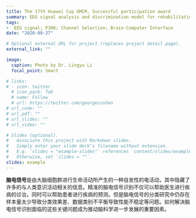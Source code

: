 ```yaml
---
title: The 17th Huawei Cup GMCM, Successful participation award
summary: EEG signal analysis and discrimination model for rehabilitation engineering.
tags:
-  EEG signal; P300; Channel Selection; Brain-Computer Interface
date: "2020-09-27"

# Optional external URL for project (replaces project detail page).
external_link: ""

image:
  caption: Photo by Dr. Lingyu Li
  focal_point: Smart

# links:
# - icon: twitter
  # icon_pack: fab
  # name: Follow
  # url: https://twitter.com/georgecushen
# url_code: ""
# url_pdf: ""
# url_slides: ""
# url_video: ""

# Slides (optional).
#   Associate this project with Markdown slides.
#   Simply enter your slide deck's filename without extension.
#   E.g. `slides = "example-slides"` references `content/slides/example-slides.md`.
#   Otherwise, set `slides = ""`.
slides: example
---
```


**脑电信号**是由大脑细胞群进行生命活动所产生的一种自发性的电活动，其中隐藏了许多的与人类意识活动相关的信息。精准的脑电信号识别不仅可以帮助医生进行疾病的诊治，同时可以帮助患者进行疾病的预测。但是脑电信号的分类研究中仍存在样本量太少导致分类效果差、数据类别不平衡导致性能不稳定等问题。如何解决脑电信号识别面临的这些关键问题成为推动脑科学进一步发展的重要因素。
